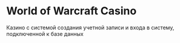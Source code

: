# World of Warcraft Casino
Казино с системой создания учетной записи и входа в систему, подключенной к базе данных
